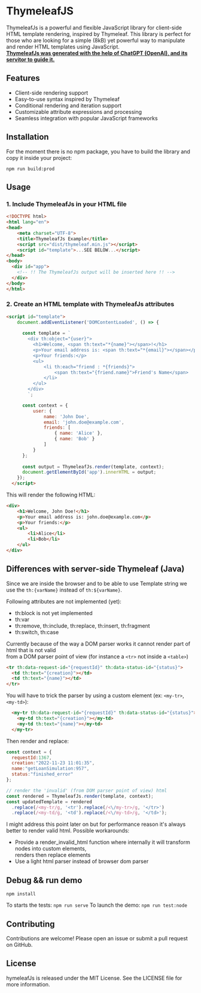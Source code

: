 # ThymeleafJS 

ThymeleafJs is a powerful and flexible JavaScript library for client-side HTML template rendering, inspired by Thymeleaf. 
This library is perfect for those who are looking for a simple (8kB) yet powerful way to manipulate and render HTML templates using JavaScript.  
<ins>**ThymeleafJs was generated with the help of ChatGPT (OpenAI), and its servitor to guide it.**<ins>

## Features

- Client-side rendering support
- Easy-to-use syntax inspired by Thymeleaf
- Conditional rendering and iteration support
- Customizable attribute expressions and processing
- Seamless integration with popular JavaScript frameworks

## Installation

For the moment there is no npm package, you have to build the library and copy it inside your project:  

`npm run build:prod`

## Usage  

### 1. Include ThymeleafJs in your HTML file

``` html
<!DOCTYPE html>
<html lang="en">
<head>
    <meta charset="UTF-8">
    <title>ThymeleafJs Example</title>
    <script src="dist/thymeleaf.min.js"></script>
    <script id="template">...SEE BELOW...</script>
</head>
<body>
  <div id="app">
    <!-- !! The ThymeleafJs output will be inserted here !! -->
  </div>
</body>
</html>
```

### 2. Create an HTML template with ThymeleafJs attributes

``` html
<script id="template">
    document.addEventListener('DOMContentLoaded', () => {
      
      const template = `
        <div th:object="{user}">
          <h1>Welcome, <span th:text="*{name}"></span>!</h1>
          <p>Your email address is: <span th:text="*{email}"></span></p>
          <p>Your friends:</p>
          <ul>
              <li th:each="friend : *{friends}">
                  <span th:text="{friend.name}">Friend's Name</span>
              </li>
          </ul>
        </div>
        `;

      const context = {
          user: {
              name: 'John Doe',
              email: 'john.doe@example.com',
              friends: [
                  { name: 'Alice' },
                  { name: 'Bob' }
              ]
          }
      };
      
      const output = ThymeleafJs.render(template, context);
      document.getElementById('app').innerHTML = output;
    });
  </script>
```

This will render the following HTML:  

``` html
<div>
    <h1>Welcome, John Doe!</h1>
    <p>Your email address is: john.doe@example.com</p>
    <p>Your friends:</p>
    <ul>
        <li>Alice</li>
        <li>Bob</li>
    </ul>
</div>
```

## Differences with server-side Thymeleaf (Java)  

Since we are inside the browser and to be able to use Template string we use the `th:{varName}` instead of `th:${varName}`.

Following attributes are not implemented (yet):  

- th:block is not yet implemented 
- th:var
- th:remove, th:include, th:replace, th:insert, th:fragment
- th:switch, th:case

Currently because of the way a DOM parser works it cannot render part of html that is not valid  
from a DOM parser point of view (for instance a `<tr>` not inside a `<table>`)

``` html
<tr th:data-request-id="{requestId}" th:data-status-id="{status}">
  <td th:text="{creation}"></td>
  <td th:text="{name}"></td>
</tr>
```
You will have to trick the parser by using a custom element (ex: `<my-tr>`, `<my-td>`):  

``` html
  <my-tr th:data-request-id="{requestId}" th:data-status-id="{status}">
    <my-td th:text="{creation}"></my-td>
    <my-td th:text="{name}"></my-td>
  </my-tr>
```

Then render and replace:  

``` javascript
const context = {
  requestId:1367,
  creation:"2022-11-23 11:01:35",
  name:"getLoanSimulation:957",
  status:"finished_error"
};

// render the 'invalid' (from DOM parser point of view) html
const rendered = ThymeleafJs.render(template, context);
const updatedTemplate = rendered
  .replace(/<my-tr/g, '<tr').replace(/<\/my-tr>/g, '</tr>')
  .replace(/<my-td/g, '<td').replace(/<\/my-td>/g, '</td>');

```

I might address this point later on but for performance reason it's always better to render valid html.
Possible workarounds:

- Provide a render_invalid_html function where internally it will transform nodes into custom elements,  
renders then replace elements
- Use a light html parser instead of browser dom parser  

## Debug && run demo  

`npm install`

To starts the tests: `npm run serve`
To launch the demo: `npm run test:node`

## Contributing

Contributions are welcome! Please open an issue or submit a pull request on GitHub.

## License  

hymeleafJs is released under the MIT License. See the LICENSE file for more information.




